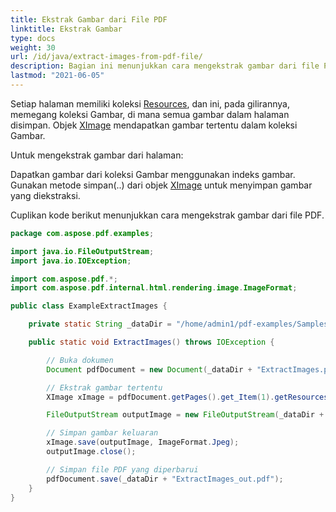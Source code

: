 ```yaml
---
title: Ekstrak Gambar dari File PDF
linktitle: Ekstrak Gambar
type: docs
weight: 30
url: /id/java/extract-images-from-pdf-file/
description: Bagian ini menunjukkan cara mengekstrak gambar dari file PDF menggunakan pustaka Java.
lastmod: "2021-06-05"
---
```


Setiap halaman memiliki koleksi [Resources](https://reference.aspose.com/pdf/java/com.aspose.pdf/Resources), dan ini, pada gilirannya, memegang koleksi Gambar, di mana semua gambar dalam halaman disimpan. Objek [XImage](https://reference.aspose.com/pdf/java/com.aspose.pdf/XImage) mendapatkan gambar tertentu dalam koleksi Gambar.

Untuk mengekstrak gambar dari halaman:

Dapatkan gambar dari koleksi Gambar menggunakan indeks gambar.  
Gunakan metode simpan(..) dari objek [XImage](https://reference.aspose.com/pdf/java/com.aspose.pdf/XImage) untuk menyimpan gambar yang diekstraksi.

Cuplikan kode berikut menunjukkan cara mengekstrak gambar dari file PDF.

```java
package com.aspose.pdf.examples;

import java.io.FileOutputStream;
import java.io.IOException;

import com.aspose.pdf.*;
import com.aspose.pdf.internal.html.rendering.image.ImageFormat;

public class ExampleExtractImages {

    private static String _dataDir = "/home/admin1/pdf-examples/Samples/";

    public static void ExtractImages() throws IOException {

        // Buka dokumen
        Document pdfDocument = new Document(_dataDir + "ExtractImages.pdf");

        // Ekstrak gambar tertentu
        XImage xImage = pdfDocument.getPages().get_Item(1).getResources().getImages().get_Item(1);

        FileOutputStream outputImage = new FileOutputStream(_dataDir + "output.jpg");

        // Simpan gambar keluaran
        xImage.save(outputImage, ImageFormat.Jpeg);
        outputImage.close();

        // Simpan file PDF yang diperbarui
        pdfDocument.save(_dataDir + "ExtractImages_out.pdf");
    }
}
```